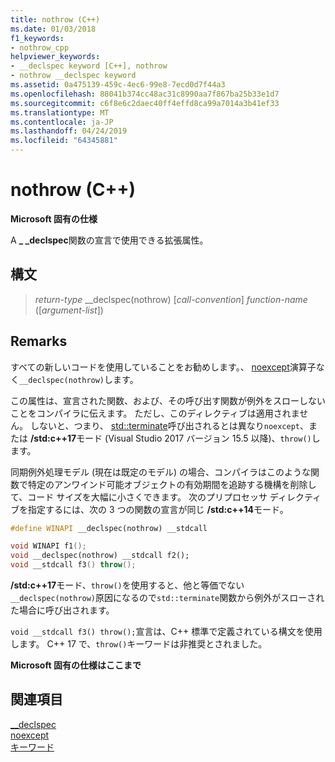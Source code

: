 ```yaml
---
title: nothrow (C++)
ms.date: 01/03/2018
f1_keywords:
- nothrow_cpp
helpviewer_keywords:
- __declspec keyword [C++], nothrow
- nothrow __declspec keyword
ms.assetid: 0a475139-459c-4ec6-99e8-7ecd0d7f44a3
ms.openlocfilehash: 88041b374cc48ac31c8990aa7f867ba25b33e1d7
ms.sourcegitcommit: c6f8e6c2daec40ff4effd8ca99a7014a3b41ef33
ms.translationtype: MT
ms.contentlocale: ja-JP
ms.lasthandoff: 04/24/2019
ms.locfileid: "64345881"
---
```

# <a name="nothrow-c"></a>nothrow (C++)

**Microsoft 固有の仕様**

A **_ _declspec**関数の宣言で使用できる拡張属性。

## <a name="syntax"></a>構文

> *return-type* __declspec(nothrow) [*call-convention*] *function-name* ([*argument-list*])

## <a name="remarks"></a>Remarks

すべての新しいコードを使用していることをお勧めします。、 [noexcept](noexcept-cpp.md)演算子なく`__declspec(nothrow)`します。

この属性は、宣言された関数、および、その呼び出す関数が例外をスローしないことをコンパイラに伝えます。 ただし、このディレクティブは適用されません。 しないと、つまり、 [std::terminate](../standard-library/exception-functions.md#terminate)呼び出されるとは異なり`noexcept`、または **/std:c++17**モード (Visual Studio 2017 バージョン 15.5 以降)、`throw()`します。

同期例外処理モデル (現在は既定のモデル) の場合、コンパイラはこのような関数で特定のアンワインド可能オブジェクトの有効期間を追跡する機構を削除して、コード サイズを大幅に小さくできます。 次のプリプロセッサ ディレクティブを指定するには、次の 3 つの関数の宣言が同じ **/std:c++14**モード。

```cpp
#define WINAPI __declspec(nothrow) __stdcall

void WINAPI f1();
void __declspec(nothrow) __stdcall f2();
void __stdcall f3() throw();
```

**/std:c++17**モード、`throw()`を使用すると、他と等価でない`__declspec(nothrow)`原因になるので`std::terminate`関数から例外がスローされた場合に呼び出されます。

`void __stdcall f3() throw();`宣言は、C++ 標準で定義されている構文を使用します。 C++ 17 で、`throw()`キーワードは非推奨とされました。

**Microsoft 固有の仕様はここまで**

## <a name="see-also"></a>関連項目

[__declspec](../cpp/declspec.md)<br/>
[noexcept](noexcept-cpp.md)<br/>
[キーワード](../cpp/keywords-cpp.md)